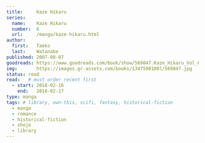 ```yaml
---
title:     Kaze Hikaru
series:    
  name:    Kaze Hikaru
  number:  6
  url:     /manga/kaze-hikaru.html
author: 
  first:   Taeko 
  last:    Watanabe
published: 2007-08-07 
goodreads: https://www.goodreads.com/book/show/569847.Kaze_Hikaru_Vol_6
img:       https://images.gr-assets.com/books/1347590108l/569847.jpg
status: read
read:   # must order recent first
  - start: 2018-02-16 
    end:   2018-02-17
type: manga
tags: # library, own-this, scifi, fantasy, historical-fiction
  - manga
  - romance
  - historical-fiction
  - shojo
  - library
---
```


